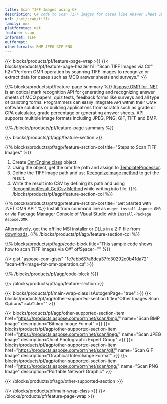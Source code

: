 ```yaml
---
title: Scan TIFF Images using C#
description: C# code to Scan TIFF images for cases like Answer Sheet Images or MCQ Answer Sheets 
url: /net/scan/tiff/
family: omr
platformtag: net
feature: scan
informat: TIFF
outformat:
otherformats: BMP JPEG GIF PNG
---
```

{{< blocks/products/pf/feature-page-wrap >}}
{{< blocks/products/pf/feature-page-header h1="Scan TIFF Images via C#" h2="Perform OMR operation by scanning TIFF images to recognize or extract data for cases such as MCQ answer sheets and surveys." >}}

{{% blocks/products/pf/feature-page-summary %}}
[Aspose.OMR for .NET](https://products.aspose.com/omr/net/) is an optical mark recognition API for generating and recognizing answer sheets of MCQ papers, quiz tests, feedback forms like surveys and all type of balloting forms. Programmers can easily integrate API within their OMR software solutions or building applications from scratch such as grade or GPA calculator, grade percentage or generating answer sheets. API supports multiple image formats including JPEG, PNG, GIF, TIFF and BMP.

{{% /blocks/products/pf/feature-page-summary  %}}

{{< blocks/products/pf/agp/feature-section >}}

{{% blocks/products/pf/agp/feature-section-col title="Steps to Scan TIFF Images" %}}
1. Create [OmrEngine class](https://apireference.aspose.com/omr/net/aspose.omr.api/omrengine) object.
2. Using the object, get the omr file path and assign to [TemplateProcessor](https://apireference.aspose.com/omr/net/aspose.omr.api/templateprocessor).
3. Define the TIFF image path and use [RecognizeImage method](https://apireference.aspose.com/omr/net/aspose.omr.api/templateprocessor/methods/recognizeimage) to get the result.
4. Write the result into CSV by defining its path and using [RecognitionResult.GetCsv Method](https://apireference.aspose.com/omr/net/aspose.omr.model/recognitionresult/methods/getcsv) while writing into file. 
{{% /blocks/products/pf/agp/feature-section-col %}}

{{% blocks/products/pf/agp/feature-section-col title="Get Started with .NET OMR API" %}}
Install from command line as ```nuget install Aspose.OMR``` or via Package Manager Console of Visual Studio with ```Install-Package Aspose.OMR```.

Alternatively, get the offline MSI installer or DLLs in a ZIP file from [downloads](https://downloads.aspose.com/omr/net).
{{% /blocks/products/pf/agp/feature-section-col %}}

{{% blocks/products/pf/agp/code-block title="This sample code shows how to scan TIFF images via C#" offSpacer="" %}}

{{< gist "aspose-com-gists" "1e7ebb667a6dca37fc30292c0b41da72" "scan-tiff-image-for-omr-operation.cs" >}}

{{% /blocks/products/pf/agp/code-block %}}

{{< /blocks/products/pf/agp/feature-section >}}

{{< blocks/products/pf/main-wrap-class isAutogenPage="true" >}}
{{< blocks/products/pf/agp/other-supported-section title="Other Images Scan Options" subTitle="" >}}

{{< blocks/products/pf/agp/other-supported-section-item href="https://products.aspose.com/omr/net/scan/bmp/" name="Scan BMP Image" description="Bitmap Image Format" >}}
{{< blocks/products/pf/agp/other-supported-section-item href="https://products.aspose.com/omr/net/scan/jpeg/" name="Scan JPEG Image" description="Joint Photographic Expert Group" >}}
{{< blocks/products/pf/agp/other-supported-section-item href="https://products.aspose.com/omr/net/scan/gif/" name="Scan GIF Image" description="Graphical Interchange Format" >}}
{{< blocks/products/pf/agp/other-supported-section-item href="https://products.aspose.com/omr/net/scan/png/" name="Scan PNG Image" description="Portable Network Graphic" >}}

{{< /blocks/products/pf/agp/other-supported-section >}}

{{< /blocks/products/pf/main-wrap-class >}}
{{< /blocks/products/pf/feature-page-wrap >}}